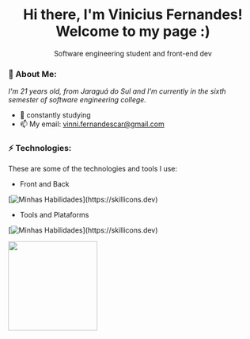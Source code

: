 <h1 align='center'>
  Hi there, I'm Vinicius Fernandes!
  <br/>
  Welcome to my page :)
</h1>
<p align='center'>
  Software engineering student and front-end dev
</p>

### 🎱 About Me:

<p>
  <em>
    I'm 21 years old, from Jaraguá do Sul and I'm currently in the sixth semester of software engineering college.
  </em>
</p>

- 🌱 constantly studying 
- 📫 My email: vinni.fernandescar@gmail.com

### ⚡ Technologies:

These are some of the technologies and tools I use:

- Front and Back

[![Minhas Habilidades](https://skillicons.dev/icons?i=html,css,js,vue,angular,react,c,cs,cpp,python,dart,flutter,)](https://skillicons.dev)

- Tools and Plataforms

[![Minhas Habilidades](https://skillicons.dev/icons?i=git,figma,aws,autocad,)](https://skillicons.dev)


<img height="180em" src="https://github-readme-stats.vercel.app/api/top-langs/?username=fxrnandes&layout=compact&langs_count=7&theme=tokyonight"/>
